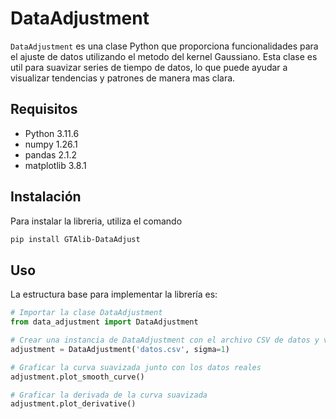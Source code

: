 # DataAdjustment

`DataAdjustment` es una clase Python que proporciona funcionalidades para el ajuste de datos utilizando el metodo del kernel Gaussiano. Esta clase es util para suavizar series de tiempo de datos, lo que puede ayudar a visualizar tendencias y patrones de manera mas clara.

## Requisitos

- Python 3.11.6
- numpy 1.26.1
- pandas 2.1.2
- matplotlib 3.8.1



## Instalación

Para instalar la libreria, utiliza el comando

```bash
pip install GTAlib-DataAdjust
```


## Uso
La estructura base para implementar la librería es:

```python
# Importar la clase DataAdjustment
from data_adjustment import DataAdjustment

# Crear una instancia de DataAdjustment con el archivo CSV de datos y valor de sigma (opcional)
adjustment = DataAdjustment('datos.csv', sigma=1)

# Graficar la curva suavizada junto con los datos reales
adjustment.plot_smooth_curve()

# Graficar la derivada de la curva suavizada
adjustment.plot_derivative()
```

